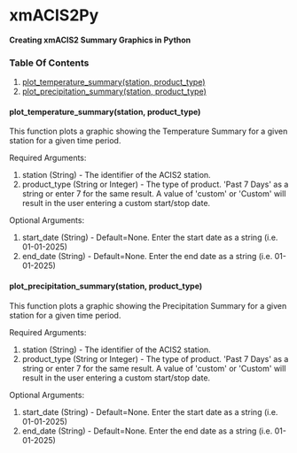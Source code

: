 # xmACIS2Py
**Creating xmACIS2 Summary Graphics in Python**

### Table Of Contents

1) [plot_temperature_summary(station, product_type)](#plot_temperature_summarystation-product_type)
2) [plot_precipitation_summary(station, product_type)](#plot_precipitation_summarystation-product_type)


#### plot_temperature_summary(station, product_type)

This function plots a graphic showing the Temperature Summary for a given station for a given time period. 

Required Arguments:

1) station (String) - The identifier of the ACIS2 station. 
2) product_type (String or Integer) - The type of product. 'Past 7 Days' as a string or enter 7 for the same result. 
   A value of 'custom' or 'Custom' will result in the user entering a custom start/stop date. 

Optional Arguments:
1) start_date (String) - Default=None. Enter the start date as a string (i.e. 01-01-2025)
2) end_date (String) - Default=None. Enter the end date as a string (i.e. 01-01-2025)

#### plot_precipitation_summary(station, product_type)

This function plots a graphic showing the Precipitation Summary for a given station for a given time period. 

Required Arguments:

1) station (String) - The identifier of the ACIS2 station. 
2) product_type (String or Integer) - The type of product. 'Past 7 Days' as a string or enter 7 for the same result. 
   A value of 'custom' or 'Custom' will result in the user entering a custom start/stop date. 

Optional Arguments:
1) start_date (String) - Default=None. Enter the start date as a string (i.e. 01-01-2025)
2) end_date (String) - Default=None. Enter the end date as a string (i.e. 01-01-2025)
